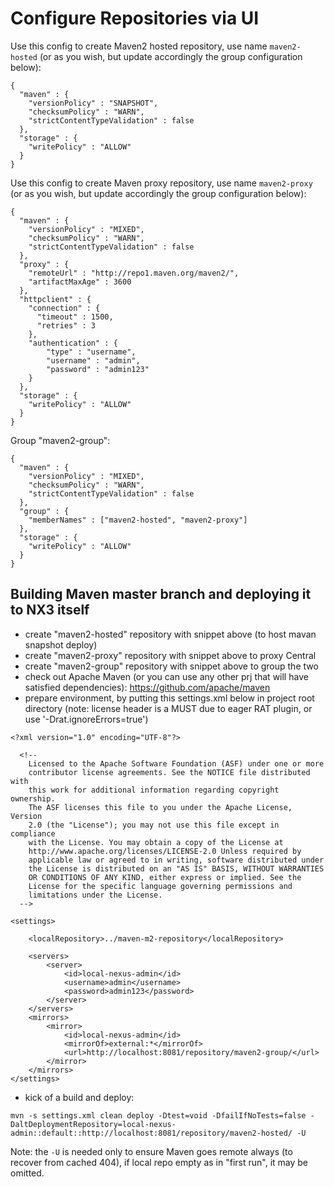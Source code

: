 <!--

    Sonatype Nexus (TM) Open Source Version
    Copyright (c) 2008-2015 Sonatype, Inc.
    All rights reserved. Includes the third-party code listed at http://links.sonatype.com/products/nexus/oss/attributions.

    This program and the accompanying materials are made available under the terms of the Eclipse Public License Version 1.0,
    which accompanies this distribution and is available at http://www.eclipse.org/legal/epl-v10.html.

    Sonatype Nexus (TM) Professional Version is available from Sonatype, Inc. "Sonatype" and "Sonatype Nexus" are trademarks
    of Sonatype, Inc. Apache Maven is a trademark of the Apache Software Foundation. M2eclipse is a trademark of the
    Eclipse Foundation. All other trademarks are the property of their respective owners.

-->
# Configure Repositories via UI

Use this config to create Maven2 hosted repository, use name `maven2-hosted` (or as you wish, but update accordingly the group configuration below):

```
{
  "maven" : {
    "versionPolicy" : "SNAPSHOT",
    "checksumPolicy" : "WARN",
    "strictContentTypeValidation" : false
  },
  "storage" : {
    "writePolicy" : "ALLOW"
  }
}

```

Use this config to create Maven proxy repository, use name `maven2-proxy` (or as you wish, but update accordingly the group configuration below):
```
{
  "maven" : {
    "versionPolicy" : "MIXED",
    "checksumPolicy" : "WARN",
    "strictContentTypeValidation" : false
  },
  "proxy" : {
    "remoteUrl" : "http://repo1.maven.org/maven2/",
    "artifactMaxAge" : 3600
  },
  "httpclient" : {
    "connection" : {
      "timeout" : 1500,
      "retries" : 3
    },
    "authentication" : {
        "type" : "username",
        "username" : "admin",
        "password" : "admin123"
    }
  },
  "storage" : {
    "writePolicy" : "ALLOW"
  }
}
```

Group "maven2-group":
```
{
  "maven" : {
    "versionPolicy" : "MIXED",
    "checksumPolicy" : "WARN",
    "strictContentTypeValidation" : false
  },
  "group" : {
    "memberNames" : ["maven2-hosted", "maven2-proxy"]
  },
  "storage" : {
    "writePolicy" : "ALLOW"
  }
}
```

## Building Maven master branch and deploying it to NX3 itself

* create "maven2-hosted" repository with snippet above (to host mavan snapshot deploy)
* create "maven2-proxy" repository with snippet above to proxy Central
* create "maven2-group" repository with snippet above to group the two
* check out Apache Maven (or you can use any other prj that will have satisfied dependencies): https://github.com/apache/maven
* prepare environment, by putting this settings.xml below in project root directory (note: license header is a MUST due to eager RAT plugin, or use '-Drat.ignoreErrors=true')
```
<?xml version="1.0" encoding="UTF-8"?>

  <!--
    Licensed to the Apache Software Foundation (ASF) under one or more
    contributor license agreements. See the NOTICE file distributed with
    this work for additional information regarding copyright ownership.
    The ASF licenses this file to you under the Apache License, Version
    2.0 (the "License"); you may not use this file except in compliance
    with the License. You may obtain a copy of the License at
    http://www.apache.org/licenses/LICENSE-2.0 Unless required by
    applicable law or agreed to in writing, software distributed under
    the License is distributed on an "AS IS" BASIS, WITHOUT WARRANTIES
    OR CONDITIONS OF ANY KIND, either express or implied. See the
    License for the specific language governing permissions and
    limitations under the License.
  -->

<settings>

    <localRepository>../maven-m2-repository</localRepository>

	<servers>
		<server>
			<id>local-nexus-admin</id>
			<username>admin</username>
			<password>admin123</password>
		</server>
	</servers>
	<mirrors>
		<mirror>
			<id>local-nexus-admin</id>
			<mirrorOf>external:*</mirrorOf>
			<url>http://localhost:8081/repository/maven2-group/</url>
		</mirror>
	</mirrors>
</settings>
```
* kick of a build and deploy:
```
mvn -s settings.xml clean deploy -Dtest=void -DfailIfNoTests=false -DaltDeploymentRepository=local-nexus-admin::default::http://localhost:8081/repository/maven2-hosted/ -U
```
Note: the `-U` is needed only to ensure Maven goes remote always (to recover from cached 404), if local repo empty as in "first run", it may be omitted.

